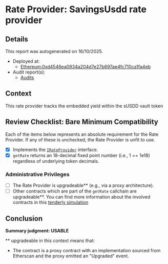 
# Rate Provider: SavingsUsdd rate provider

## Details
This report was autogenerated on 16/10/2025.

- Deployed at:
    - [Ethereum:0xd4546ea0934a204d7e27b697ae4fc710ca1fa4eb](https://etherscan.io/address/0xd4546ea0934a204d7e27b697ae4fc710ca1fa4eb)
- Audit report(s):
    - [Audits](https://docs.usdd.io/security/audits)

## Context
This rate provider tracks the embedded yield within the sUSDD vault token

## Review Checklist: Bare Minimum Compatibility
Each of the items below represents an absolute requirement for the Rate Provider. If any of these is unchecked, the Rate Provider is unfit to use.

- [x] Implements the [`IRateProvider`](https://github.com/balancer/balancer-v2-monorepo/blob/bc3b3fee6e13e01d2efe610ed8118fdb74dfc1f2/pkg/interfaces/contracts/pool-utils/IRateProvider.sol) interface.
- [x] `getRate` returns an 18-decimal fixed point number (i.e., 1 == 1e18) regardless of underlying token decimals.

### Administrative Privileges
- [ ] The Rate Provider is upgradeable** (e.g., via a proxy architecture).
- [ ] Other contracts which are part of the `getRate` callchain are upgradeable**. You can find more information
   about the involved contracts in this [tenderly simulation](https://www.tdly.co/shared/simulation/0874ebf1-eec0-45a2-9fab-7970d4c18168)

## Conclusion
**Summary judgment: USABLE**

** upgradeable in this context means that:
- The contract is a proxy contract with an implementation sourced from Etherscan and the proxy emitted an "Upgraded" event.
    
